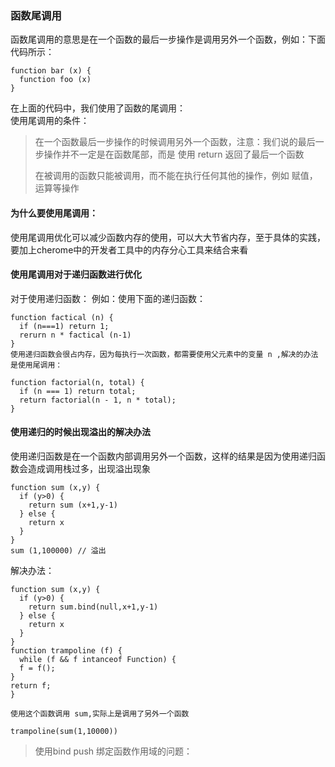 ### 函数尾调用
  函数尾调用的意思是在一个函数的最后一步操作是调用另外一个函数，例如：下面代码所示：
```
function bar (x) {
  function foo (x)
}
```
在上面的代码中，我们使用了函数的尾调用：  
使用尾调用的条件：
>在一个函数最后一步操作的时候调用另外一个函数，注意：我们说的最后一步操作并不一定是在函数尾部，而是 使用 return 返回了最后一个函数
>  
>在被调用的函数只能被调用，而不能在执行任何其他的操作，例如 赋值，运算等操作
>  

#### 为什么要使用尾调用：
使用尾调用优化可以减少函数内存的使用，可以大大节省内存，至于具体的实践，要加上cherome中的开发者工具中的内存分心工具来结合来看


#### 使用尾调用对于递归函数进行优化

对于使用递归函数：
例如：使用下面的递归函数：
```
function factical (n) {
  if (n===1) return 1;
  rerurn n * factical (n-1)
}
使用递归函数会很占内存，因为每执行一次函数，都需要使用父元素中的变量 n ,解决的办法是使用尾调用：

function factorial(n, total) {
  if (n === 1) return total;
  return factorial(n - 1, n * total);
}
```
#### 使用递归的时候出现溢出的解决办法

使用递归函数是在一个函数内部调用另外一个函数，这样的结果是因为使用递归函数会造成调用栈过多，出现溢出现象

```
function sum (x,y) {
  if (y>0) {
    return sum (x+1,y-1)
  } else {
    return x
  }
}
sum (1,100000) // 溢出
```
解决办法：

```
function sum (x,y) {
  if (y>0) {
    return sum.bind(null,x+1,y-1)
  } else {
    return x
  }
}
function trampoline (f) {
  while (f && f intanceof Function) {
  f = f(); 
}
return f;
}

使用这个函数调用 sum,实际上是调用了另外一个函数

trampoline(sum(1,10000))
```

>使用bind push 绑定函数作用域的问题：
>
